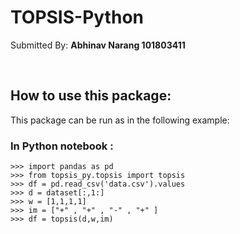# TOPSIS-Python

Submitted By: **Abhinav Narang 101803411**


<br>

## How to use this package:

This package can be run as in the following example:


### In Python notebook :
```
>>> import pandas as pd
>>> from topsis_py.topsis import topsis
>>> df = pd.read_csv('data.csv').values
>>> d = dataset[:,1:]
>>> w = [1,1,1,1]
>>> im = ["+" , "+" , "-" , "+" ]
>>> df = topsis(d,w,im)
```



